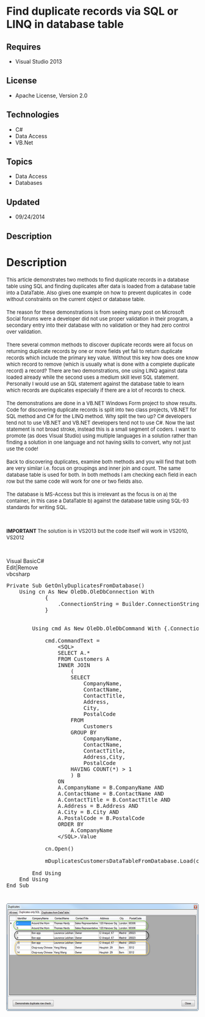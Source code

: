 # Find duplicate records via SQL or LINQ in database table
## Requires
- Visual Studio 2013
## License
- Apache License, Version 2.0
## Technologies
- C#
- Data Access
- VB.Net
## Topics
- Data Access
- Databases
## Updated
- 09/24/2014
## Description

<h1>Description</h1>
<p><span style="font-size:small">This article demonstrates two methods to find duplicate records in a database table using SQL and finding duplicates after data is loaded from a database table into a DataTable. Also gives one example on how to prevent duplicates
 in &nbsp;code without constraints on the current object or database table.</span><br>
<br>
<span style="font-size:small">The reason for these demonstrations is from seeing many post on Microsoft Social forums were a developer did not use proper validation in their program, a secondary entry into their database with no validation or they had zero
 control over validation.</span><br>
<br>
<span style="font-size:small">There several common methods to discover duplicate records were all focus on returning duplicate records by one or more fields yet fail to return duplicate records which include the primary key value. Without this key how does
 one know which record to remove (which is usually what is done with a complete duplicate record) a record? There are two demonstrations, one using LINQ against data loaded already while the second uses a medium skill level SQL statement. Personally I would
 use an SQL statement against the database table to learn which records are duplicates especially if there are a lot of records to check.</span><br>
<br>
<span style="font-size:small">The demonstrations are done in a VB.NET Windows Form project to show results. Code for discovering duplicate records is split into two class projects, VB.NET for SQL method and C# for the LINQ method. Why split the two up? C# developers
 tend not to use VB.NET and VB.NET developers tend not to use C#. Now the last statement is not broad stroke, instead this is a small segment of coders. I want to promote (as does Visual Studio) using multiple languages in a solution rather than finding a solution
 in one language and not having skills to convert, why not just use the code!</span><br>
<br>
<span style="font-size:small">Back to discovering duplicates, examine both methods and you will find that both are very similar i.e. focus on groupings and inner join and count. The same database table is used for both. In both methods I am checking each field
 in each row but the same code will work for one or two fields also.&nbsp;</span><br>
<br>
<span style="font-size:small">The database is MS-Access but this is irrelevant as the focus is on a) the container, in this case a DataTable b) against the database table using SQL-93 standards for writing SQL.</span></p>
<p>&nbsp;</p>
<p><span style="font-size:small"><strong>IMPORTANT </strong>The solution is in VS2013 but the code itself will work in VS2010, VS2012&nbsp; &nbsp;</span></p>
<p>&nbsp;</p>
<div class="scriptcode">
<div class="pluginEditHolder" pluginCommand="mceScriptCode">
<div class="title"><span>Visual Basic</span><span>C#</span></div>
<div class="pluginLinkHolder"><span class="pluginEditHolderLink">Edit</span>|<span class="pluginRemoveHolderLink">Remove</span></div>
<span class="hidden">vb</span><span class="hidden">csharp</span>


<div class="preview">
<pre class="vb"><span class="visualBasic__keyword">Private</span>&nbsp;<span class="visualBasic__keyword">Sub</span>&nbsp;GetOnlyDuplicatesFromDatabase()&nbsp;
&nbsp;&nbsp;&nbsp;&nbsp;<span class="visualBasic__keyword">Using</span>&nbsp;cn&nbsp;<span class="visualBasic__keyword">As</span>&nbsp;<span class="visualBasic__keyword">New</span>&nbsp;OleDb.OleDbConnection&nbsp;<span class="visualBasic__keyword">With</span>&nbsp;
&nbsp;&nbsp;&nbsp;&nbsp;&nbsp;&nbsp;&nbsp;&nbsp;&nbsp;&nbsp;&nbsp;&nbsp;{&nbsp;
&nbsp;&nbsp;&nbsp;&nbsp;&nbsp;&nbsp;&nbsp;&nbsp;&nbsp;&nbsp;&nbsp;&nbsp;&nbsp;&nbsp;&nbsp;&nbsp;.ConnectionString&nbsp;=&nbsp;Builder.ConnectionString&nbsp;
&nbsp;&nbsp;&nbsp;&nbsp;&nbsp;&nbsp;&nbsp;&nbsp;&nbsp;&nbsp;&nbsp;&nbsp;}&nbsp;
&nbsp;
&nbsp;
&nbsp;&nbsp;&nbsp;&nbsp;&nbsp;&nbsp;&nbsp;&nbsp;<span class="visualBasic__keyword">Using</span>&nbsp;cmd&nbsp;<span class="visualBasic__keyword">As</span>&nbsp;<span class="visualBasic__keyword">New</span>&nbsp;OleDb.OleDbCommand&nbsp;<span class="visualBasic__keyword">With</span>&nbsp;{.Connection&nbsp;=&nbsp;cn}&nbsp;
&nbsp;
&nbsp;&nbsp;&nbsp;&nbsp;&nbsp;&nbsp;&nbsp;&nbsp;&nbsp;&nbsp;&nbsp;&nbsp;cmd.CommandText&nbsp;=&nbsp;
&nbsp;&nbsp;&nbsp;&nbsp;&nbsp;&nbsp;&nbsp;&nbsp;&nbsp;&nbsp;&nbsp;&nbsp;&nbsp;&nbsp;&nbsp;&nbsp;&lt;SQL&gt;&nbsp;
&nbsp;&nbsp;&nbsp;&nbsp;&nbsp;&nbsp;&nbsp;&nbsp;&nbsp;&nbsp;&nbsp;&nbsp;&nbsp;&nbsp;&nbsp;&nbsp;SELECT&nbsp;A.*&nbsp;
&nbsp;&nbsp;&nbsp;&nbsp;&nbsp;&nbsp;&nbsp;&nbsp;&nbsp;&nbsp;&nbsp;&nbsp;&nbsp;&nbsp;&nbsp;&nbsp;FROM&nbsp;Customers&nbsp;A&nbsp;
&nbsp;&nbsp;&nbsp;&nbsp;&nbsp;&nbsp;&nbsp;&nbsp;&nbsp;&nbsp;&nbsp;&nbsp;&nbsp;&nbsp;&nbsp;&nbsp;INNER&nbsp;JOIN&nbsp;
&nbsp;&nbsp;&nbsp;&nbsp;&nbsp;&nbsp;&nbsp;&nbsp;&nbsp;&nbsp;&nbsp;&nbsp;&nbsp;&nbsp;&nbsp;&nbsp;&nbsp;&nbsp;&nbsp;&nbsp;(&nbsp;
&nbsp;&nbsp;&nbsp;&nbsp;&nbsp;&nbsp;&nbsp;&nbsp;&nbsp;&nbsp;&nbsp;&nbsp;&nbsp;&nbsp;&nbsp;&nbsp;&nbsp;&nbsp;&nbsp;&nbsp;SELECT&nbsp;&nbsp;
&nbsp;&nbsp;&nbsp;&nbsp;&nbsp;&nbsp;&nbsp;&nbsp;&nbsp;&nbsp;&nbsp;&nbsp;&nbsp;&nbsp;&nbsp;&nbsp;&nbsp;&nbsp;&nbsp;&nbsp;&nbsp;&nbsp;&nbsp;&nbsp;CompanyName,&nbsp;
&nbsp;&nbsp;&nbsp;&nbsp;&nbsp;&nbsp;&nbsp;&nbsp;&nbsp;&nbsp;&nbsp;&nbsp;&nbsp;&nbsp;&nbsp;&nbsp;&nbsp;&nbsp;&nbsp;&nbsp;&nbsp;&nbsp;&nbsp;&nbsp;ContactName,&nbsp;
&nbsp;&nbsp;&nbsp;&nbsp;&nbsp;&nbsp;&nbsp;&nbsp;&nbsp;&nbsp;&nbsp;&nbsp;&nbsp;&nbsp;&nbsp;&nbsp;&nbsp;&nbsp;&nbsp;&nbsp;&nbsp;&nbsp;&nbsp;&nbsp;ContactTitle,&nbsp;
&nbsp;&nbsp;&nbsp;&nbsp;&nbsp;&nbsp;&nbsp;&nbsp;&nbsp;&nbsp;&nbsp;&nbsp;&nbsp;&nbsp;&nbsp;&nbsp;&nbsp;&nbsp;&nbsp;&nbsp;&nbsp;&nbsp;&nbsp;&nbsp;Address,&nbsp;
&nbsp;&nbsp;&nbsp;&nbsp;&nbsp;&nbsp;&nbsp;&nbsp;&nbsp;&nbsp;&nbsp;&nbsp;&nbsp;&nbsp;&nbsp;&nbsp;&nbsp;&nbsp;&nbsp;&nbsp;&nbsp;&nbsp;&nbsp;&nbsp;City,&nbsp;
&nbsp;&nbsp;&nbsp;&nbsp;&nbsp;&nbsp;&nbsp;&nbsp;&nbsp;&nbsp;&nbsp;&nbsp;&nbsp;&nbsp;&nbsp;&nbsp;&nbsp;&nbsp;&nbsp;&nbsp;&nbsp;&nbsp;&nbsp;&nbsp;PostalCode&nbsp;
&nbsp;&nbsp;&nbsp;&nbsp;&nbsp;&nbsp;&nbsp;&nbsp;&nbsp;&nbsp;&nbsp;&nbsp;&nbsp;&nbsp;&nbsp;&nbsp;&nbsp;&nbsp;&nbsp;&nbsp;FROM&nbsp;&nbsp;
&nbsp;&nbsp;&nbsp;&nbsp;&nbsp;&nbsp;&nbsp;&nbsp;&nbsp;&nbsp;&nbsp;&nbsp;&nbsp;&nbsp;&nbsp;&nbsp;&nbsp;&nbsp;&nbsp;&nbsp;&nbsp;&nbsp;&nbsp;&nbsp;Customers&nbsp;
&nbsp;&nbsp;&nbsp;&nbsp;&nbsp;&nbsp;&nbsp;&nbsp;&nbsp;&nbsp;&nbsp;&nbsp;&nbsp;&nbsp;&nbsp;&nbsp;&nbsp;&nbsp;&nbsp;&nbsp;GROUP&nbsp;BY&nbsp;&nbsp;
&nbsp;&nbsp;&nbsp;&nbsp;&nbsp;&nbsp;&nbsp;&nbsp;&nbsp;&nbsp;&nbsp;&nbsp;&nbsp;&nbsp;&nbsp;&nbsp;&nbsp;&nbsp;&nbsp;&nbsp;&nbsp;&nbsp;&nbsp;&nbsp;CompanyName,&nbsp;
&nbsp;&nbsp;&nbsp;&nbsp;&nbsp;&nbsp;&nbsp;&nbsp;&nbsp;&nbsp;&nbsp;&nbsp;&nbsp;&nbsp;&nbsp;&nbsp;&nbsp;&nbsp;&nbsp;&nbsp;&nbsp;&nbsp;&nbsp;&nbsp;ContactName,&nbsp;
&nbsp;&nbsp;&nbsp;&nbsp;&nbsp;&nbsp;&nbsp;&nbsp;&nbsp;&nbsp;&nbsp;&nbsp;&nbsp;&nbsp;&nbsp;&nbsp;&nbsp;&nbsp;&nbsp;&nbsp;&nbsp;&nbsp;&nbsp;&nbsp;ContactTitle,&nbsp;
&nbsp;&nbsp;&nbsp;&nbsp;&nbsp;&nbsp;&nbsp;&nbsp;&nbsp;&nbsp;&nbsp;&nbsp;&nbsp;&nbsp;&nbsp;&nbsp;&nbsp;&nbsp;&nbsp;&nbsp;&nbsp;&nbsp;&nbsp;&nbsp;Address,City,&nbsp;
&nbsp;&nbsp;&nbsp;&nbsp;&nbsp;&nbsp;&nbsp;&nbsp;&nbsp;&nbsp;&nbsp;&nbsp;&nbsp;&nbsp;&nbsp;&nbsp;&nbsp;&nbsp;&nbsp;&nbsp;&nbsp;&nbsp;&nbsp;&nbsp;PostalCode&nbsp;
&nbsp;&nbsp;&nbsp;&nbsp;&nbsp;&nbsp;&nbsp;&nbsp;&nbsp;&nbsp;&nbsp;&nbsp;&nbsp;&nbsp;&nbsp;&nbsp;&nbsp;&nbsp;&nbsp;&nbsp;HAVING&nbsp;COUNT(*)&nbsp;&gt;&nbsp;<span class="visualBasic__number">1</span>&nbsp;
&nbsp;&nbsp;&nbsp;&nbsp;&nbsp;&nbsp;&nbsp;&nbsp;&nbsp;&nbsp;&nbsp;&nbsp;&nbsp;&nbsp;&nbsp;&nbsp;&nbsp;&nbsp;&nbsp;&nbsp;)&nbsp;B&nbsp;
&nbsp;&nbsp;&nbsp;&nbsp;&nbsp;&nbsp;&nbsp;&nbsp;&nbsp;&nbsp;&nbsp;&nbsp;&nbsp;&nbsp;&nbsp;&nbsp;ON&nbsp;
&nbsp;&nbsp;&nbsp;&nbsp;&nbsp;&nbsp;&nbsp;&nbsp;&nbsp;&nbsp;&nbsp;&nbsp;&nbsp;&nbsp;&nbsp;&nbsp;A.CompanyName&nbsp;=&nbsp;B.CompanyName&nbsp;AND&nbsp;
&nbsp;&nbsp;&nbsp;&nbsp;&nbsp;&nbsp;&nbsp;&nbsp;&nbsp;&nbsp;&nbsp;&nbsp;&nbsp;&nbsp;&nbsp;&nbsp;A.ContactName&nbsp;=&nbsp;B.ContactName&nbsp;AND&nbsp;
&nbsp;&nbsp;&nbsp;&nbsp;&nbsp;&nbsp;&nbsp;&nbsp;&nbsp;&nbsp;&nbsp;&nbsp;&nbsp;&nbsp;&nbsp;&nbsp;A.ContactTitle&nbsp;=&nbsp;B.ContactTitle&nbsp;AND&nbsp;
&nbsp;&nbsp;&nbsp;&nbsp;&nbsp;&nbsp;&nbsp;&nbsp;&nbsp;&nbsp;&nbsp;&nbsp;&nbsp;&nbsp;&nbsp;&nbsp;A.Address&nbsp;=&nbsp;B.Address&nbsp;AND&nbsp;
&nbsp;&nbsp;&nbsp;&nbsp;&nbsp;&nbsp;&nbsp;&nbsp;&nbsp;&nbsp;&nbsp;&nbsp;&nbsp;&nbsp;&nbsp;&nbsp;A.City&nbsp;=&nbsp;B.City&nbsp;AND&nbsp;
&nbsp;&nbsp;&nbsp;&nbsp;&nbsp;&nbsp;&nbsp;&nbsp;&nbsp;&nbsp;&nbsp;&nbsp;&nbsp;&nbsp;&nbsp;&nbsp;A.PostalCode&nbsp;=&nbsp;B.PostalCode&nbsp;
&nbsp;&nbsp;&nbsp;&nbsp;&nbsp;&nbsp;&nbsp;&nbsp;&nbsp;&nbsp;&nbsp;&nbsp;&nbsp;&nbsp;&nbsp;&nbsp;ORDER&nbsp;BY&nbsp;&nbsp;
&nbsp;&nbsp;&nbsp;&nbsp;&nbsp;&nbsp;&nbsp;&nbsp;&nbsp;&nbsp;&nbsp;&nbsp;&nbsp;&nbsp;&nbsp;&nbsp;&nbsp;&nbsp;&nbsp;&nbsp;A.CompanyName&nbsp;
&nbsp;&nbsp;&nbsp;&nbsp;&nbsp;&nbsp;&nbsp;&nbsp;&nbsp;&nbsp;&nbsp;&nbsp;&nbsp;&nbsp;&nbsp;&nbsp;&lt;/SQL&gt;.Value&nbsp;
&nbsp;
&nbsp;&nbsp;&nbsp;&nbsp;&nbsp;&nbsp;&nbsp;&nbsp;&nbsp;&nbsp;&nbsp;&nbsp;cn.Open()&nbsp;
&nbsp;
&nbsp;&nbsp;&nbsp;&nbsp;&nbsp;&nbsp;&nbsp;&nbsp;&nbsp;&nbsp;&nbsp;&nbsp;mDuplicatesCustomersDataTableFromDatabase.Load(cmd.ExecuteReader)&nbsp;
&nbsp;
&nbsp;&nbsp;&nbsp;&nbsp;&nbsp;&nbsp;&nbsp;&nbsp;<span class="visualBasic__keyword">End</span>&nbsp;<span class="visualBasic__keyword">Using</span>&nbsp;
&nbsp;&nbsp;&nbsp;&nbsp;<span class="visualBasic__keyword">End</span>&nbsp;<span class="visualBasic__keyword">Using</span>&nbsp;
<span class="visualBasic__keyword">End</span>&nbsp;<span class="visualBasic__keyword">Sub</span></pre>
</div>
</div>
</div>
<h1><img id="125932" src="125932-pm.png" alt="" width="600" height="281"></h1>

